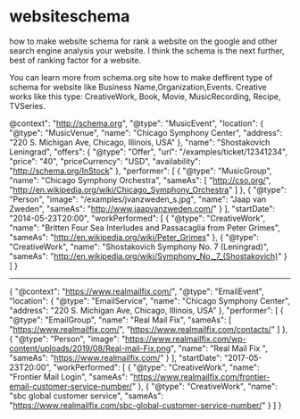 # websiteschema
how to make website schema for rank a website on the google and other search engine analysis your website. I think the schema is the next further, best of ranking factor for a website.

You can learn more from schema.org site how to make deffirent type of schema for website like Business Name,Organization,Events.
Creative works like this type: CreativeWork, Book, Movie, MusicRecording, Recipe, TVSeries.

@context": "http://schema.org",
  "@type": "MusicEvent",
  "location": {
    "@type": "MusicVenue",
    "name": "Chicago Symphony Center",
    "address": "220 S. Michigan Ave, Chicago, Illinois, USA"
  },
  "name": "Shostakovich Leningrad",
  "offers": {
    "@type": "Offer",
    "url": "/examples/ticket/12341234",
    "price": "40",
    "priceCurrency": "USD",
    "availability": "http://schema.org/InStock"
  },
  "performer": [
    {
      "@type": "MusicGroup",
      "name": "Chicago Symphony Orchestra",
      "sameAs": [
        "http://cso.org/",
        "http://en.wikipedia.org/wiki/Chicago_Symphony_Orchestra"
      ]
    },
    {
      "@type": "Person",
      "image": "/examples/jvanzweden_s.jpg",
      "name": "Jaap van Zweden",
      "sameAs": "http://www.jaapvanzweden.com/"
    }
  ],
  "startDate": "2014-05-23T20:00",
  "workPerformed": [
    {
      "@type": "CreativeWork",
      "name": "Britten Four Sea Interludes and Passacaglia from Peter Grimes",
      "sameAs": "http://en.wikipedia.org/wiki/Peter_Grimes"
    },
    {
      "@type": "CreativeWork",
      "name": "Shostakovich Symphony No. 7 (Leningrad)",
      "sameAs": "http://en.wikipedia.org/wiki/Symphony_No._7_(Shostakovich)"
    }
  ]
}
</script>

******************************************************


{
  "@context": "https://www.realmailfix.com/",
  "@type": "EmailEvent",
  "location": {
    "@type": "EmailService",
    "name": "Chicago Symphony Center",
    "address": "220 S. Michigan Ave, Chicago, Illinois, USA"
  },
 "performer": [
    {
      "@type": "EmailGroup",
      "name": "Real Mail Fix",
      "sameAs": [
        "https://www.realmailfix.com/",
        "https://www.realmailfix.com/contacts/"
      ]
    },
    {
      "@type": "Person",
      "image": "https://www.realmailfix.com/wp-content/uploads/2019/08/Real-mail-Fix.png",
      "name": "Real Mail Fix ",
      "sameAs": "https://www.realmailfix.com/"
    }
  ],
  "startDate": "2017-05-23T20:00",
  "workPerformed": [
    {
      "@type": "CreativeWork",
      "name": "Frontier Mail Login",
      "sameAs": "https://www.realmailfix.com/frontier-email-customer-service-number/"
    },
    {
      "@type": "CreativeWork",
      "name": "sbc global customer service",
      "sameAs": "https://www.realmailfix.com/sbc-global-customer-service-number/"
    }
  ]
}

